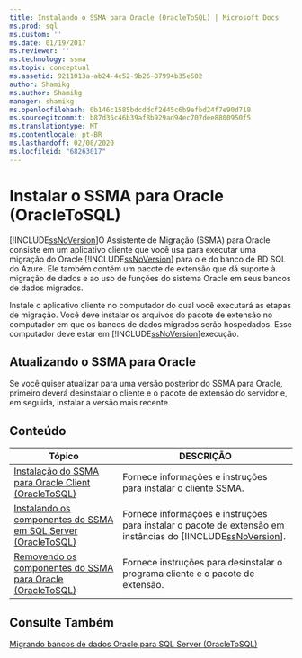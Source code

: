 ```yaml
---
title: Instalando o SSMA para Oracle (OracleToSQL) | Microsoft Docs
ms.prod: sql
ms.custom: ''
ms.date: 01/19/2017
ms.reviewer: ''
ms.technology: ssma
ms.topic: conceptual
ms.assetid: 9211013a-ab24-4c52-9b26-87994b35e502
author: Shamikg
ms.author: Shamikg
manager: shamikg
ms.openlocfilehash: 0b146c1585bdcddcf2d45c6b9efbd24f7e90d718
ms.sourcegitcommit: b87d36c46b39af8b929ad94ec707dee8800950f5
ms.translationtype: MT
ms.contentlocale: pt-BR
ms.lasthandoff: 02/08/2020
ms.locfileid: "68263017"
---
```

# <a name="installing-ssma--for-oracle-oracletosql"></a>Instalar o SSMA para Oracle (OracleToSQL)
[!INCLUDE[ssNoVersion](../../includes/ssnoversion-md.md)]O Assistente de Migração (SSMA) para Oracle consiste em um aplicativo cliente que você usa para executar uma migração do Oracle [!INCLUDE[ssNoVersion](../../includes/ssnoversion-md.md)] para o e do banco de BD SQL do Azure. Ele também contém um pacote de extensão que dá suporte à migração de dados e ao uso de funções do sistema Oracle em seus bancos de dados migrados.  
  
Instale o aplicativo cliente no computador do qual você executará as etapas de migração. Você deve instalar os arquivos do pacote de extensão no computador em que os bancos de dados migrados serão hospedados. Esse computador deve estar em [!INCLUDE[ssNoVersion](../../includes/ssnoversion-md.md)]execução.  
  
## <a name="upgrading-ssma-for-oracle"></a>Atualizando o SSMA para Oracle  
Se você quiser atualizar para uma versão posterior do SSMA para Oracle, primeiro deverá desinstalar o cliente e o pacote de extensão do servidor e, em seguida, instalar a versão mais recente.  
  
## <a name="contents"></a>Conteúdo  
  
|Tópico|DESCRIÇÃO|  
|---------|---------------|  
|[Instalação do SSMA para Oracle Client &#40;OracleToSQL&#41;](../../ssma/oracle/installing-ssma-for-oracle-client-oracletosql.md)|Fornece informações e instruções para instalar o cliente SSMA.|  
|[Instalando os componentes do SSMA em SQL Server &#40;OracleToSQL&#41;](../../ssma/oracle/installing-ssma-components-on-sql-server-oracletosql.md)|Fornece informações e instruções para instalar o pacote de extensão em instâncias do [!INCLUDE[ssNoVersion](../../includes/ssnoversion-md.md)].|  
|[Removendo os componentes do SSMA para Oracle &#40;OracleToSQL&#41;](../../ssma/oracle/removing-ssma-for-oracle-components-oracletosql.md)|Fornece instruções para desinstalar o programa cliente e o pacote de extensão.|  
  
## <a name="see-also"></a>Consulte Também  
[Migrando bancos de dados Oracle para SQL Server &#40;OracleToSQL&#41;](../../ssma/oracle/migrating-oracle-databases-to-sql-server-oracletosql.md)  
  
